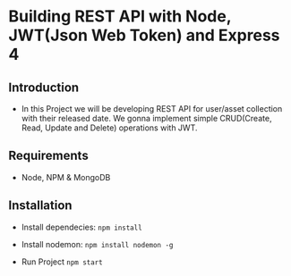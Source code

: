 # Building REST API with Node, JWT(Json Web Token) and Express 4

## Introduction
* In this Project we will be developing  REST API for user/asset collection with their released date. We gonna implement simple CRUD(Create, Read, Update and Delete) operations  with JWT.

## Requirements
* Node, NPM & MongoDB

## Installation

* Install dependecies: ``` npm install ```
* Install nodemon: ``` npm install nodemon -g ```

* Run Project ``` npm start ``` 

